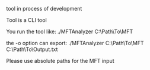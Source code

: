 tool in process of development

Tool is a CLI tool

You run the tool like: ./MFTAnalyzer C:\Path\To\MFT

the -o option can export: ./MFTAnalyzer C:\Path\To\MFT C:\Path\To\Output.txt

Please use absolute paths for the MFT input
